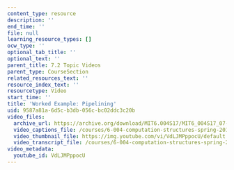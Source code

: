 ```yaml
---
content_type: resource
description: ''
end_time: ''
file: null
learning_resource_types: []
ocw_type: ''
optional_tab_title: ''
optional_text: ''
parent_title: 7.2 Topic Videos
parent_type: CourseSection
related_resources_text: ''
resource_index_text: ''
resourcetype: Video
start_time: ''
title: 'Worked Example: Pipelining'
uid: 9587a81a-6d5c-b3db-056c-bc02ddc3c20b
video_files:
  archive_url: https://archive.org/download/MIT6.004S17/MIT6_004S17_07-02-07-01_300k.mp4
  video_captions_file: /courses/6-004-computation-structures-spring-2017/6c3542c1a5a050b8b53a41efe0014a09_VdLJMPppocU.vtt
  video_thumbnail_file: https://img.youtube.com/vi/VdLJMPppocU/default.jpg
  video_transcript_file: /courses/6-004-computation-structures-spring-2017/2786fb036c5f825a71d4d8c75723fb1d_VdLJMPppocU.pdf
video_metadata:
  youtube_id: VdLJMPppocU
---
```

